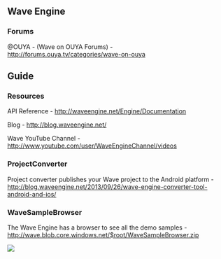 ## Wave Engine

### Forums

@OUYA - (Wave on OUYA Forums) - http://forums.ouya.tv/categories/wave-on-ouya<br/>

## Guide

### Resources

API Reference - http://waveengine.net/Engine/Documentation

Blog - http://blog.waveengine.net/

Wave YouTube Channel - http://www.youtube.com/user/WaveEngineChannel/videos

### ProjectConverter

Project converter publishes your Wave project to the Android platform - http://blog.waveengine.net/2013/09/26/wave-engine-converter-tool-android-and-ios/

### WaveSampleBrowser

The Wave Engine has a browser to see all the demo samples - http://wave.blob.core.windows.net/$root/WaveSampleBrowser.zip

<img src="http://d3j5vwomefv46c.cloudfront.net/photos/large/821984297.png?1384543289"/>
